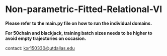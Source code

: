 # Non-parametric-Fitted-Relational-VI

**Please refer to the main.py file on how to run the individual domains.**

**For 50chain and blackjack, training batch sizes needs to be higher to avoid empty trajectories on occasion.**

contact: kxr150330@utdallas.edu
